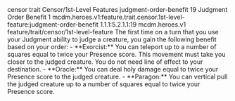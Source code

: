 <ability>
  <metadata>
    <class>censor</class>
    <feature_type>trait</feature_type>
    <file_dpath>Censor/1st-Level Features</file_dpath>
    <item_id>judgment-order-benefit</item_id>
    <item_index>19</item_index>
    <item_name>Judgment Order Benefit</item_name>
    <level>1</level>
    <scc>mcdm.heroes.v1:feature.trait.censor.1st-level-feature:judgment-order-benefit</scc>
    <scdc>1.1.1:5.2.1.1:19</scdc>
    <source>mcdm.heroes.v1</source>
    <type>feature/trait/censor/1st-level-feature</type>
  </metadata>
  <effects>
    <effect type="mundane">The first time on a turn that you use your Judgment ability to judge a creature, you gain the following benefit based on your order:
- **Exorcist:** You can teleport up to a number of squares equal to twice your Presence score. This movement must take you closer to the judged creature. You do not need line of effect to your destination.
- **Oracle:** You can deal holy damage equal to twice your Presence score to the judged creature.
- **Paragon:** You can vertical pull the judged creature up to a number of squares equal to twice your Presence score.</effect>
  </effects>
</ability>

